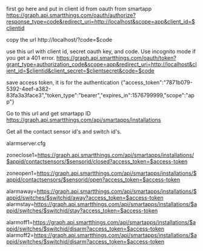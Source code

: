 first go here and put in client id from oauth from smartapp
https://graph.api.smartthings.com/oauth/authorize?response_type=code&redirect_uri=http://localhost&scope=app&client_id=$clientid

copy the url
http://localhost/?code=$code

use this url with client id, secret oauth key, and code.  Use incognito mode if you get a 401 error.
https://graph.api.smartthings.com/oauth/token?grant_type=authorization_code&scope=app&redirect_uri=http://localhost&client_id=$clientid&client_secret=$clientsecret&code=$code

save access token, it is for the authentication
{"access_token":"7871b079-5392-4eef-a382-83fa3a3face3","token_type":"bearer","expires_in":1576799999,"scope":"app"}

Go to this url and get smartapp ID
https://graph.api.smartthings.com/api/smartapps/installations

Get all the contact sensor id's and switch id's.

alarmserver.cfg

zoneclose1=https://graph.api.smartthings.com/api/smartapps/installations/$appid/contactsensors/$sensorid/closed?access_token=$access-token

zoneopen1=https://graph.api.smartthings.com/api/smartapps/installations/$appid/contactsensors/$sensorid/open?access_token=$access-token

alarmaway=https://graph.api.smartthings.com/api/smartapps/installations/$appid/switches/$switchid/away?access_token=$access-token
alarmstay=https://graph.api.smartthings.com/api/smartapps/installations/$appid/switches/$switchid/stay?access_token=$access-token

alarmoff1=https://graph.api.smartthings.com/api/smartapps/installations/$appid/switches/$switchid/disarm?access_token=$access-token
alarmoff2=https://graph.api.smartthings.com/api/smartapps/installations/$appid/switches/$switchid/disarm?access_token=$access-token
